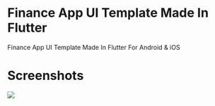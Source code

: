 # Finance App UI Template Made In Flutter
 Finance App UI Template Made In Flutter For Android & iOS

# Screenshots

<img src="https://github.com/stevie1mat/Finance-App-UI-Template-Made-In-Flutter/blob/main/ss.png">
